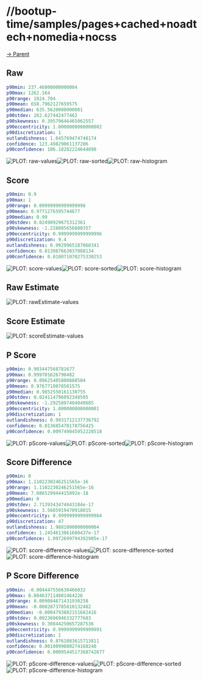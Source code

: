 
# //bootup-time/samples/pages+cached+noadtech+nomedia+nocss

[→ Parent](../..)


## Raw


```yaml
p90min: 237.46000000000004
p90max: 1262.164
p90range: 1024.704
p90mean: 658.7962127659575
p90median: 635.5620000000001
p90stdev: 262.627442477462
p90skewness: 0.39579646465062557
p90eccentricity: 1.0000000000000002
p90discretization: 1
outlandishness: 1.045769474748174
confidence: 123.49829061137206
p90confidence: 106.18282224644098

```

![PLOT: raw-values](./raw/values.svg)![PLOT: raw-sorted](./raw/sorted.svg)![PLOT: raw-histogram](./raw/histogram.svg)
## Score


```yaml
p90min: 0.9
p90max: 1
p90range: 0.09999999999999998
p90mean: 0.9771276595744677
p90median: 0.99
p90stdev: 0.02490929675312361
p90skewness: -1.228085656880357
p90eccentricity: 0.9999999999999996
p90discretization: 9.4
outlandishness: 0.9929965187068341
confidence: 0.013987663037088134
p90confidence: 0.010071070275330253

```

![PLOT: score-values](./score/values.svg)![PLOT: score-sorted](./score/sorted.svg)![PLOT: score-histogram](./score/histogram.svg)
## Raw Estimate

![PLOT: rawEstimate-values](./rawEstimate/values.svg)
## Score Estimate

![PLOT: scoreEstimate-values](./scoreEstimate/values.svg)
## P Score


```yaml
p90min: 0.903447568781677
p90max: 0.999701626790482
p90range: 0.09625405800880504
p90mean: 0.9767718078501575
p90median: 0.9852550161130755
p90stdev: 0.024114796092348505
p90skewness: -1.2925897404040685
p90eccentricity: 1.000000000000001
p90discretization: 1
outlandishness: 0.9931712137736792
confidence: 0.013685470178756425
p90confidence: 0.009749845952228518

```

![PLOT: pScore-values](./pScore/values.svg)![PLOT: pScore-sorted](./pScore/sorted.svg)![PLOT: pScore-histogram](./pScore/histogram.svg)
## Score Difference


```yaml
p90min: 0
p90max: 1.1102230246251565e-16
p90range: 1.1102230246251565e-16
p90mean: 7.086529944415892e-18
p90median: 0
p90stdev: 2.7139343474843184e-17
p90skewness: 3.5685919470918015
p90eccentricity: 0.9999999999999984
p90discretization: 47
outlandishness: 1.9881000000000004
confidence: 1.2454613861688437e-17
p90confidence: 1.0972699794392905e-17

```

![PLOT: score-difference-values](./score-difference/values.svg)![PLOT: score-difference-sorted](./score-difference/sorted.svg)![PLOT: score-difference-histogram](./score-difference/histogram.svg)
## P Score Difference


```yaml
p90min: -0.004447556630466032
p90max: 0.004637114801464226
p90range: 0.009084671431930258
p90mean: -0.0002873785810132482
p90median: -0.0004793882151682416
p90stdev: 0.0023606946332777683
p90skewness: 0.30844250657287536
p90eccentricity: 0.9999999999999991
p90discretization: 1
outlandishness: 0.8761083615713811
confidence: 0.0010099080274168248
p90confidence: 0.0009544517368742677

```

![PLOT: pScore-difference-values](./pScore-difference/values.svg)![PLOT: pScore-difference-sorted](./pScore-difference/sorted.svg)![PLOT: pScore-difference-histogram](./pScore-difference/histogram.svg)